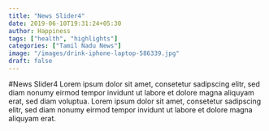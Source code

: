 ```yaml
---
title: "News Slider4"
date: 2019-06-10T19:31:24+05:30
author: Happiness
tags: ["health", "highlights"]
categories: ["Tamil Nadu News"]
image: "/images/drink-iphone-laptop-586339.jpg"
draft: false
---
```


#News Slider4
Lorem ipsum dolor sit amet, consetetur sadipscing elitr, sed diam nonumy eirmod tempor invidunt ut labore et dolore magna aliquyam erat, sed diam voluptua. Lorem ipsum dolor sit amet, consetetur sadipscing elitr, sed diam nonumy eirmod tempor invidunt ut labore et dolore magna aliquyam erat.
